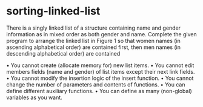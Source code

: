 # sorting-linked-list


There is a singly linked list of a structure containing name and gender information as in mixed order as both gender and name. Complete the given program to arrange
the linked list in Figure 1 so that women names (in ascending alphabetical order) are contained first, then men names (in descending alphabetical order) are contained



• You cannot create (allocate memory for) new list items.
• You cannot edit members fields (name and gender) of list items except their next link fields.
• You cannot modify the insertion logic of the insert function.
• You cannot change the number of parameters and contents of functions.
• You can define different auxiliary functions.
• You can define as many (non-global) variables as you want.
